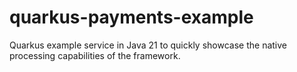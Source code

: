 # quarkus-payments-example
Quarkus example service in Java 21 to quickly showcase the native processing capabilities of the framework.
